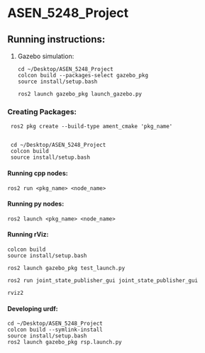 # ASEN_5248_Project

## Running instructions:

1. Gazebo simulation:
    
    ```
    cd ~/Desktop/ASEN_5248_Project
    colcon build --packages-select gazebo_pkg
    source install/setup.bash
    ```

    ```
    ros2 launch gazebo_pkg launch_gazebo.py
    ```

### Creating Packages:
```
 ros2 pkg create --build-type ament_cmake 'pkg_name'


 cd ~/Desktop/ASEN_5248_Project
 colcon build
 source install/setup.bash
```

#### Running cpp nodes:
```
ros2 run <pkg_name> <node_name>
```

#### Running py nodes:
```
ros2 launch <pkg_name> <node_name>
```

#### Running rViz:
```
colcon build
source install/setup.bash
```

```
ros2 launch gazebo_pkg test_launch.py
```

```
ros2 run joint_state_publisher_gui joint_state_publisher_gui
```

```
rviz2
```

#### Developing urdf:
```
cd ~/Desktop/ASEN_5248_Project
colcon build --symlink-install
source install/setup.bash
ros2 launch gazebo_pkg rsp.launch.py
```
